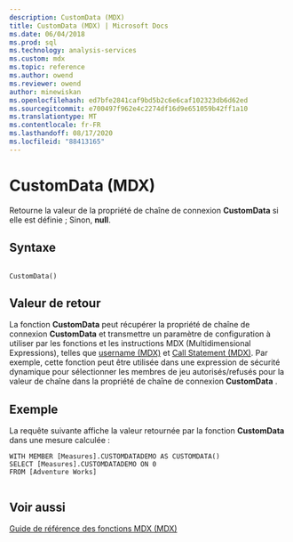 ```yaml
---
description: CustomData (MDX)
title: CustomData (MDX) | Microsoft Docs
ms.date: 06/04/2018
ms.prod: sql
ms.technology: analysis-services
ms.custom: mdx
ms.topic: reference
ms.author: owend
ms.reviewer: owend
author: minewiskan
ms.openlocfilehash: ed7bfe2841caf9bd5b2c6e6caf102323db6d62ed
ms.sourcegitcommit: e700497f962e4c2274df16d9e651059b42ff1a10
ms.translationtype: MT
ms.contentlocale: fr-FR
ms.lasthandoff: 08/17/2020
ms.locfileid: "88413165"
---
```

# <a name="customdata-mdx"></a>CustomData (MDX)


  Retourne la valeur de la propriété de chaîne de connexion **CustomData** si elle est définie ; Sinon, **null**.  
  
## <a name="syntax"></a>Syntaxe  
  
```  
  
CustomData()  
```  
  
## <a name="return-value"></a>Valeur de retour  
 La fonction **CustomData** peut récupérer la propriété de chaîne de connexion **CustomData** et transmettre un paramètre de configuration à utiliser par les fonctions et les instructions MDX (Multidimensional Expressions), telles que [username (MDX)](../mdx/username-mdx.md) et [Call Statement (MDX)](../mdx/mdx-data-manipulation-call.md). Par exemple, cette fonction peut être utilisée dans une expression de sécurité dynamique pour sélectionner les membres de jeu autorisés/refusés pour la valeur de chaîne dans la propriété de chaîne de connexion **CustomData** .  
  
## <a name="example"></a>Exemple  
 La requête suivante affiche la valeur retournée par la fonction **CustomData** dans une mesure calculée :  
  
```  
WITH MEMBER [Measures].CUSTOMDATADEMO AS CUSTOMDATA()  
SELECT [Measures].CUSTOMDATADEMO ON 0  
FROM [Adventure Works]  
  
```  
  
## <a name="see-also"></a>Voir aussi  
 [Guide de référence des fonctions MDX &#40;MDX&#41;](../mdx/mdx-function-reference-mdx.md)  
  
  
